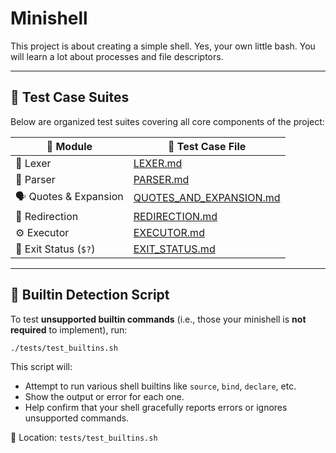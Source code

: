 # Minishell
This project is about creating a simple shell. Yes, your own little bash. You will learn a lot about processes and file descriptors.

---

## 🧪 Test Case Suites

Below are organized test suites covering all core components of the project:

| 🧩 Module                | 🔗 Test Case File |
|-------------------------|------------------|
| 🧠 Lexer                | [LEXER.md](tests/LEXER.md) |
| 🧷 Parser               | [PARSER.md](tests/PARSER.md) |
| 🗣️ Quotes & Expansion  | [QUOTES_AND_EXPANSION.md](tests/QUOTES_AND_EXPANSION.md) |
| 🔀 Redirection         | [REDIRECTION.md](tests/REDIRECTION.md) |
| ⚙️ Executor            | [EXECUTOR.md](tests/EXECUTOR.md) |
| 🧾 Exit Status (`$?`)  | [EXIT_STATUS.md](tests/EXIT_STATUS.md) |

---

## 🧪 Builtin Detection Script

To test **unsupported builtin commands** (i.e., those your minishell is **not required** to implement), run:

```bash
./tests/test_builtins.sh
```

This script will:
- Attempt to run various shell builtins like `source`, `bind`, `declare`, etc.
- Show the output or error for each one.
- Help confirm that your shell gracefully reports errors or ignores unsupported commands.

📎 Location: `tests/test_builtins.sh`